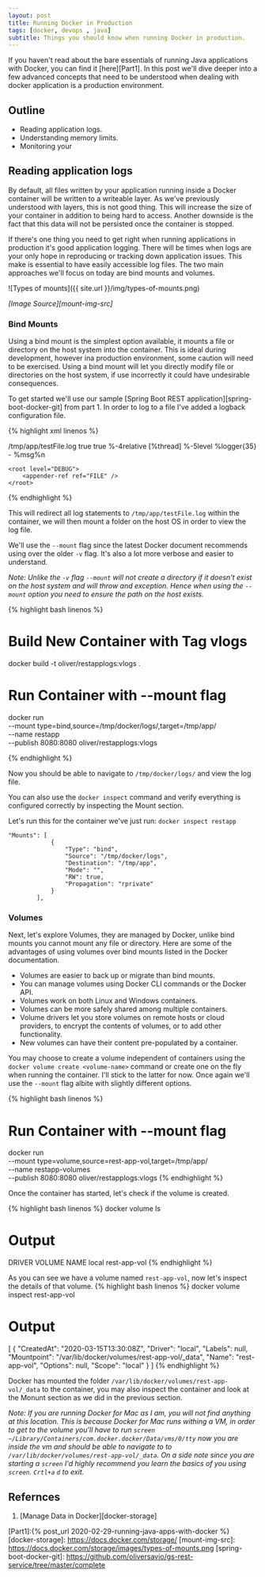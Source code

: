 ```yaml
---
layout: post
title: Running Docker in Production
tags: [docker, devops , java]
subtitle: Things you should know when running Docker in production.
--- 
```


If you haven't read about the bare essentials of running Java applications with Docker, you can find it [here][Part1]. In this post we'll dive deeper into a few advanced concepts that need to be understood when dealing with docker application is a production environment.

## Outline
- Reading application logs.
- Understanding memory limits.
- Monitoring your 

## Reading application logs
By default, all files written by your application running inside a Docker container will be written to a writeable layer. As we've previously understood with layers, this is not good thing. This will increase the size of your container in addition to being hard to access. Another downside is the fact that this data will not be persisted once the container is stopped.

If there's one thing you need to get right when running applications in production it's good application logging. There will be times when logs are your only hope in reproducing or tracking down application issues. This make is essential to have easily accessible log files. The two main approaches we'll focus on today are bind mounts and volumes.

![Types of mounts]({{ site.url }}/img/types-of-mounts.png)

_[Image Source][mount-img-src]_

### Bind Mounts
Using a bind mount is the simplest option available, it mounts a file or directory on the host system into the container. This is ideal during development, however ina production environment, some caution will need to be exercised. Using a bind mount will let you directly modify file or directories on the host system, if use incorrectly it could have undesirable consequences.

To get started we'll use our sample [Spring Boot REST application][spring-boot-docker-git] from part 1. In order to log to a file I've added a logback configuration file.

{% highlight xml linenos %}
<?xml version="1.0" encoding="utf-8" ?>
<configuration>
    <appender name="FILE" class="ch.qos.logback.core.FileAppender">
        <file>/tmp/app/testFile.log</file>
        <append>true</append>
        <!-- set immediateFlush to false for much higher logging throughput -->
        <immediateFlush>true</immediateFlush>
        <!-- encoders are assigned the type
             ch.qos.logback.classic.encoder.PatternLayoutEncoder by default -->
        <encoder>
            <pattern>%-4relative [%thread] %-5level %logger{35} - %msg%n</pattern>
        </encoder>
    </appender>

    <root level="DEBUG">
        <appender-ref ref="FILE" />
    </root>
</configuration>
{% endhighlight %}

This will redirect all log statements to `/tmp/app/testFile.log` within the container, we will then mount a folder on the host OS in order to view the log file.

We'll use the `--mount` flag since the latest Docker document recommends using over the older `-v` flag. It's also a lot more verbose and easier to understand.

_Note: Unlike the `-v` flag `--mount` will not create a directory if it doesn't exist on the host system and will throw and exception. Hence when using the `--mount` option you need to ensure the path on the host exists._


{% highlight bash linenos %}
# Build New Container with Tag vlogs
docker build -t oliver/restapplogs:vlogs .

# Run Container with --mount flag
docker run \
--mount type=bind,source=/tmp/docker/logs/,target=/tmp/app/ \
--name restapp \
--publish 8080:8080 oliver/restapplogs:vlogs

{% endhighlight %}

Now you should be able to navigate to `/tmp/docker/logs/` and view the log file.

You can also use the `docker inspect` command and verify everything is configured correctly by inspecting the Mount section.

Let's run this for the container we've just run: `docker inspect restapp`

```
"Mounts": [
            {
                "Type": "bind",
                "Source": "/tmp/docker/logs",
                "Destination": "/tmp/app",
                "Mode": "",
                "RW": true,
                "Propagation": "rprivate"
            }
        ],
```



### Volumes
Next, let's explore Volumes, they are managed by Docker, unlike bind mounts you cannot mount any file or directory. Here are some of the advantages of using volumes over bind mounts listed in the Docker documentation.

- Volumes are easier to back up or migrate than bind mounts.
- You can manage volumes using Docker CLI commands or the Docker API.
- Volumes work on both Linux and Windows containers.
- Volumes can be more safely shared among multiple containers.
- Volume drivers let you store volumes on remote hosts or cloud providers, to encrypt the contents of volumes, or to add other functionality.
- New volumes can have their content pre-populated by a container.

You may choose to create a volume independent of containers using the `docker volume create <volume-name>` command or create one on the fly when running the container. I'll stick to the latter for now. Once again we'll use the `--mount` flag albite with slightly different options.

{% highlight bash linenos %}
# Run Container with --mount flag
docker run \
--mount type=volume,source=rest-app-vol,target=/tmp/app/ \
--name restapp-volumes \
--publish 8080:8080 oliver/restapplogs:vlogs
{% endhighlight %}

Once the container has started, let's check if the volume is created.

{% highlight bash linenos %}
docker volume ls
# Output
DRIVER              VOLUME NAME
local               rest-app-vol
{% endhighlight %}

As you can see we have a volume named `rest-app-vol`, now let's inspect the details of that volume.
{% highlight bash linenos %}
docker volume inspect rest-app-vol
# Output
[
    {
        "CreatedAt": "2020-03-15T13:30:08Z",
        "Driver": "local",
        "Labels": null,
        "Mountpoint": "/var/lib/docker/volumes/rest-app-vol/_data",
        "Name": "rest-app-vol",
        "Options": null,
        "Scope": "local"
    }
]
{% endhighlight %}

Docker has mounted the folder `/var/lib/docker/volumes/rest-app-vol/_data` to the container, you may also inspect the container and look at the Monunt section as we did in the previous section.

_Note: If you are running Docker for Mac as I am, you will not find anything at this location. This is because Docker for Mac runs withing a VM, in order to get to the volume you'll have to run `screen ~/Library/Containers/com.docker.docker/Data/vms/0/tty` now you are inside the vm and should be able to navigate to to `/var/lib/docker/volumes/rest-app-vol/_data`. On a side note since you are starting a `screen` I'd highly recommend you learn the basics of you using `screen`. `Crtl+a` `d` to exit._


## Refernces
1. [Manage Data in Docker][docker-storage]



[Part1]:{% post_url 2020-02-29-running-java-apps-with-docker %}
[docker-storage]: https://docs.docker.com/storage/
[mount-img-src]: https://docs.docker.com/storage/images/types-of-mounts.png
[spring-boot-docker-git]: https://github.com/oliversavio/gs-rest-service/tree/master/complete